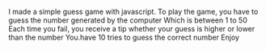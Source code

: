 I made a simple guess game with javascript. 
To play the game, you have to guess the number generated by the computer
Which is between 1 to 50
Each time you fail, you receive a tip whether your guess is higher or lower than the number 
You.have 10 tries to guess the correct number 
Enjoy
